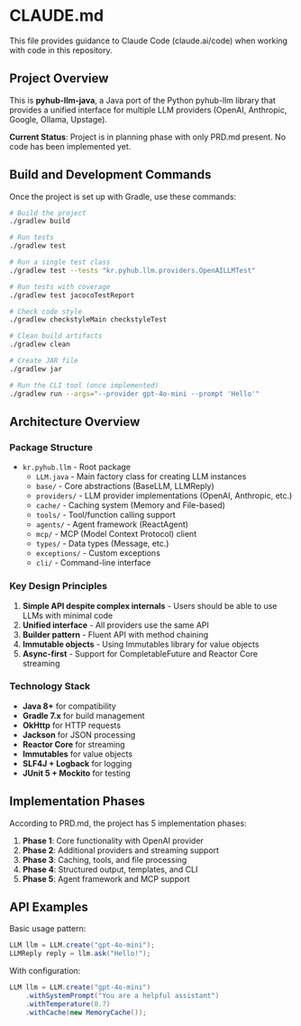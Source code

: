 # CLAUDE.md

This file provides guidance to Claude Code (claude.ai/code) when working with code in this repository.

## Project Overview

This is **pyhub-llm-java**, a Java port of the Python pyhub-llm library that provides a unified interface for multiple LLM providers (OpenAI, Anthropic, Google, Ollama, Upstage).

**Current Status**: Project is in planning phase with only PRD.md present. No code has been implemented yet.

## Build and Development Commands

Once the project is set up with Gradle, use these commands:

```bash
# Build the project
./gradlew build

# Run tests
./gradlew test

# Run a single test class
./gradlew test --tests "kr.pyhub.llm.providers.OpenAILLMTest"

# Run tests with coverage
./gradlew test jacocoTestReport

# Check code style
./gradlew checkstyleMain checkstyleTest

# Clean build artifacts
./gradlew clean

# Create JAR file
./gradlew jar

# Run the CLI tool (once implemented)
./gradlew run --args="--provider gpt-4o-mini --prompt 'Hello'"
```

## Architecture Overview

### Package Structure
- `kr.pyhub.llm` - Root package
  - `LLM.java` - Main factory class for creating LLM instances
  - `base/` - Core abstractions (BaseLLM, LLMReply)
  - `providers/` - LLM provider implementations (OpenAI, Anthropic, etc.)
  - `cache/` - Caching system (Memory and File-based)
  - `tools/` - Tool/function calling support
  - `agents/` - Agent framework (ReactAgent)
  - `mcp/` - MCP (Model Context Protocol) client
  - `types/` - Data types (Message, etc.)
  - `exceptions/` - Custom exceptions
  - `cli/` - Command-line interface

### Key Design Principles
1. **Simple API despite complex internals** - Users should be able to use LLMs with minimal code
2. **Unified interface** - All providers use the same API
3. **Builder pattern** - Fluent API with method chaining
4. **Immutable objects** - Using Immutables library for value objects
5. **Async-first** - Support for CompletableFuture and Reactor Core streaming

### Technology Stack
- **Java 8+** for compatibility
- **Gradle 7.x** for build management
- **OkHttp** for HTTP requests
- **Jackson** for JSON processing
- **Reactor Core** for streaming
- **Immutables** for value objects
- **SLF4J + Logback** for logging
- **JUnit 5 + Mockito** for testing

## Implementation Phases

According to PRD.md, the project has 5 implementation phases:
1. **Phase 1**: Core functionality with OpenAI provider
2. **Phase 2**: Additional providers and streaming support
3. **Phase 3**: Caching, tools, and file processing
4. **Phase 4**: Structured output, templates, and CLI
5. **Phase 5**: Agent framework and MCP support

## API Examples

Basic usage pattern:
```java
LLM llm = LLM.create("gpt-4o-mini");
LLMReply reply = llm.ask("Hello!");
```

With configuration:
```java
LLM llm = LLM.create("gpt-4o-mini")
    .withSystemPrompt("You are a helpful assistant")
    .withTemperature(0.7)
    .withCache(new MemoryCache());
```
